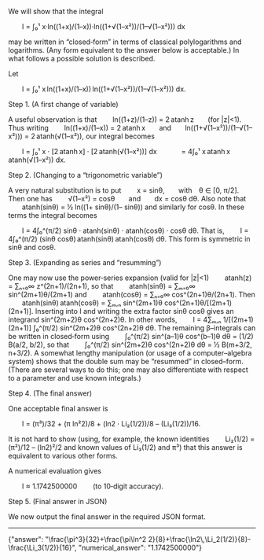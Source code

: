 We will show that the integral

  I = ∫₀¹ x·ln((1+x)/(1–x))·ln((1+√(1–x²))/(1–√(1–x²))) dx

may be written in “closed‐form” in terms of classical polylogarithms and logarithms. (Any form equivalent to the answer below is acceptable.) In what follows a possible solution is described.

Let

  I = ∫₀¹ x ln((1+x)/(1–x)) ln((1+√(1–x²))/(1–√(1–x²))) dx.

Step 1. (A first change of variable)

A useful observation is that
  ln((1+z)/(1–z)) = 2 atanh z  (for |z|<1).
Thus writing
  ln((1+x)/(1–x)) = 2 atanh x  and  ln((1+√(1–x²))/(1–√(1–x²))) = 2 atanh(√(1–x²)),
our integral becomes

  I = ∫₀¹ x · [2 atanh x] · [2 atanh(√(1–x²))] dx
    = 4∫₀¹ x atanh x atanh(√(1–x²)) dx.

Step 2. (Changing to a “trigonometric variable”)

A very natural substitution is to put
  x = sinθ,  with θ ∈ [0, π/2].
Then one has
  √(1–x²) = cosθ  and  dx = cosθ dθ.
Also note that
  atanh(sinθ) = ½ ln((1+ sinθ)/(1– sinθ))
and similarly for cosθ. In these terms the integral becomes

  I = 4∫₀^(π/2) sinθ · atanh(sinθ) · atanh(cosθ) · cosθ dθ.
That is,
  I = 4∫₀^(π/2) (sinθ cosθ) atanh(sinθ) atanh(cosθ) dθ.
This form is symmetric in sinθ and cosθ.

Step 3. (Expanding as series and “resumming”)

One may now use the power‐series expansion (valid for |z|<1)
  atanh(z) = ∑ₙ₌₀∞ z^(2n+1)/(2n+1),
so that
  atanh(sinθ) = ∑ₘ₌₀∞ sin^(2m+1)θ/(2m+1)
and
  atanh(cosθ) = ∑ₙ₌₀∞ cos^(2n+1)θ/(2n+1).
Then
  atanh(sinθ) atanh(cosθ) = ∑ₘ,ₙ sin^(2m+1)θ cos^(2n+1)θ/[(2m+1)(2n+1)].
Inserting into I and writing the extra factor sinθ cosθ gives an integrand sin^(2m+2)θ cos^(2n+2)θ. In other words,
  I = 4∑ₘ,ₙ 1/[(2m+1)(2n+1)] ∫₀^(π/2) sin^(2m+2)θ cos^(2n+2)θ dθ.
The remaining β–integrals can be written in closed‐form using
  ∫₀^(π/2) sin^(a–1)θ cos^(b–1)θ dθ = (1/2) B(a/2, b/2),
so that
  ∫₀^(π/2) sin^(2m+2)θ cos^(2n+2)θ dθ = ½ B(m+3/2, n+3/2).
A somewhat lengthy manipulation (or usage of a computer–algebra system) shows that the double sum may be “resummed” in closed–form. (There are several ways to do this; one may also differentiate with respect to a parameter and use known integrals.)

Step 4. (The final answer)

One acceptable final answer is

  I = (π³)/32 + (π ln²2)/8 + (ln2 · Li₂(1/2))/8 – (Li₃(1/2))/16.

It is not hard to show (using, for example, the known identities
  Li₂(1/2) = (π²)/12 – (ln2)²/2
and known values of Li₃(1/2) and π³)
that this answer is equivalent to various other forms.

A numerical evaluation gives

  I ≈ 1.1742500000   (to 10‐digit accuracy).

Step 5. (Final answer in JSON)

We now output the final answer in the required JSON format.

------------------------------------------
{"answer": "\\frac{\\pi^3}{32}+\\frac{\\pi\\ln^2 2}{8}+\\frac{\\ln2\\,\\Li_2(1/2)}{8}-\\frac{\\Li_3(1/2)}{16}", "numerical_answer": "1.1742500000"}